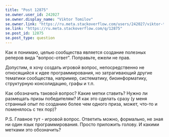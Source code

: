 ```yaml
---
title: "Post 12875"
se.owner.user_id: 242027
se.owner.display_name: "Viktor Tomilov"
se.owner.link: "https://ru.meta.stackoverflow.com/users/242027/viktor-tomilov"
se.link: "https://ru.meta.stackoverflow.com/q/12875"
se.post_id: 12875
se.post_type: question
---
```

<p>Как я понимаю, целью сообщества является создание полезных реперов вида &quot;вопрос-ответ&quot;. Поправьте, ежели не прав.</p>
<p>Допустим, я хочу создать игровой вопрос, непосредственно не относящийся к идее программирования, но затрагивающий другие тематики сообщества, например, систематику, биоинформатику, структурную консолидацию, графы и т.п.</p>
<p>Как обозначить таковой вопрос? Какие метки ставить? Нужно ли размещать призы победителям? И как это сделать сразу (у меня странный опыт по созданию более чем одного приза, может, что-то и поменялось с тех пор)?</p>
<p>P.S. Главное тут - игровой вопрос. Ответить можно, формально, не зная ни один язык программирования. Просто приложить голову. И какими метками это обозначить?</p>
